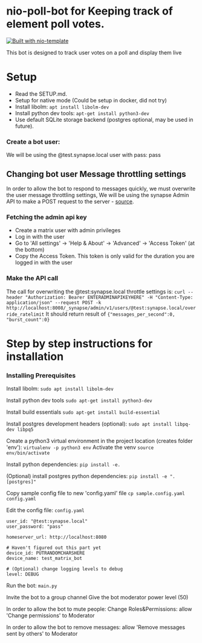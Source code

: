 # nio-poll-bot for Keeping track of element poll votes.
[![Built with nio-template](https://img.shields.io/badge/built%20with-nio--template-brightgreen)](https://github.com/anoadragon453/nio-template)

This bot is designed to track user votes on a poll and display them live

# Setup

* Read the SETUP.md. 
* Setup for native mode (Could be setup in docker, did not try)
* Install libolm: `apt install libolm-dev`
* Install python dev tools: `apt-get install python3-dev`
* Use default SQLite storage backend (postgres optional, may be used in future).

### Create a bot user:
We will be using the @test.synapse.local user with pass: pass


## Changing bot user Message throttling settings
In order to allow the bot to respond to messages quickly,
we must overwrite the user message throttling settings,
We will be using the synapse Admin API to make a POST request to the server - 
[source](https://matrix-org.github.io/synapse/latest/usage/administration/admin_api/).

### Fetching the admin api key 
* Create a matrix user with admin privileges
* Log in with the user
* Go to 'All settings' -> 'Help & About' -> 'Advanced' -> 'Access Token' (at the bottom)
* Copy the Access Token.
This token is only valid for the duration you are logged in with the user
 
### Make the API call 
The call for overwriting the @test:synapse.local throttle settings is:
`curl --header "Authorization: Bearer ENTERADMINAPIKEYHERE" -H "Content-Type: application/json" --request POST -k http://localhost:8008/_synapse/admin/v1/users/@test:synapse.local/override_ratelimit`
It should return result of `{"messages_per_second":0, "burst_count":0}`

# Step by step instructions for installation

### Installing Prerequisites 

Install libolm:
`sudo apt install libolm-dev`

Install python dev tools
`sudo apt-get install python3-dev`

Install build essentials
`sudo apt-get install build-essential`

Install postgres development headers (optional):
`sudo apt install libpq-dev libpq5`

Create a python3 virtual environment in the project location (creates folder 'env'):
`virtualenv -p python3 env`
Activate the venv
`source env/bin/activate`

Install python dependencies:
`pip install -e.`

(Optional) install postgres python dependencies:
`pip install -e ".[postgres]"`



Copy sample config file to new 'config.yaml' file
`cp sample.config.yaml config.yaml`

Edit the config file: `config.yaml`
```
user_id: "@test:synapse.local"
user_password: "pass"

homeserver_url: http://localhost:8080

# Haven't figured out this part yet
device_id: PUTRANDOMCHARSHERE
device_name: test_matrix_bot

# (Optional) change logging levels to debug
level: DEBUG
```

Run the bot:
`main.py`

Invite the bot to a group channel
Give the bot moderator power level (50)

In order to allow the bot to mute people:
Change Roles&Permissions: allow 'Change permissions' to Moderator 

In order to allow the bot to remove messages:
allow 'Remove messages sent by others' to Moderator
